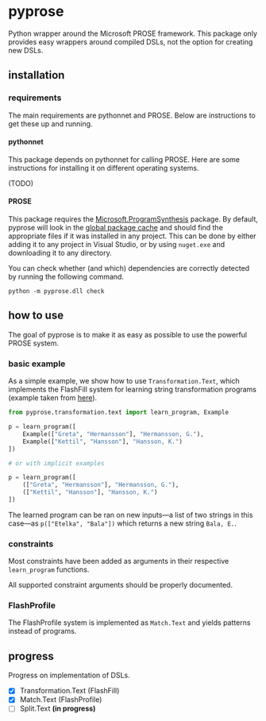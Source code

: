 # pyprose

Python wrapper around the Microsoft PROSE framework. This package only provides easy wrappers around compiled DSLs, not the option for creating new DSLs.

## installation

### requirements

The main requirements are pythonnet and PROSE. Below are instructions to get these up and running. 

#### pythonnet

This package depends on pythonnet for calling PROSE. Here are some instructions for installing it on different operating systems.

(TODO)

#### PROSE

This package requires the [Microsoft.ProgramSynthesis](https://www.nuget.org/packages/Microsoft.ProgramSynthesis/) package. By default, pyprose will look in the [global package cache](https://docs.microsoft.com/en-us/nuget/consume-packages/managing-the-global-packages-and-cache-folders) and should find the appropriate files if it was installed in any project. This can be done by either adding it to any project in Visual Studio, or by using `nuget.exe` and downloading it to any directory.

You can check whether (and which) dependencies are correctly detected by running the following command.

```console
python -m pyprose.dll check
```

## how to use

The goal of pyprose is to make it as easy as possible to use the powerful PROSE system.

### basic example

As a simple example, we show how to use `Transformation.Text`, which implements the FlashFill system for learning string  transformation programs (example taken from  [here](https://microsoft.github.io/prose/documentation/transformation-text/intro/)).

```python
from pyprose.transformation.text import learn_program, Example

p = learn_program([
    Example(["Greta", "Hermansson"], "Hermansson, G."),
    Example(["Kettil", "Hansson"], "Hansson, K.")
])

# or with implicit examples

p = learn_program([
    (["Greta", "Hermansson"], "Hermansson, G."),
    (["Kettil", "Hansson"], "Hansson, K.")
])
```

The learned program can be ran on new inputs—a list of two strings in this case—as `p(["Etelka", "Bala"])` which returns a new string `Bala, E.`.

### constraints

Most constraints have been added as arguments in their respective `learn_program` functions.

All supported constraint arguments should be properly documented.

### FlashProfile

The FlashProfile system is implemented as `Match.Text` and yields patterns instead of programs.

## progress

Progress on implementation of DSLs.

- [x] Transformation.Text (FlashFill)
- [x] Match.Text (FlashProfile)
- [ ] Split.Text **(in progress)**
